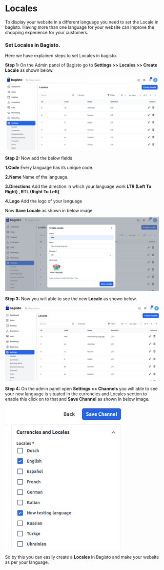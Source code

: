 # Locales

To display your website in a different language you need to set the Locale in bagisto. Having more than one language for your website can improve the shopping experience for your customers.

### Set Locales in Bagisto.

Here we have explained steps to set Locales in bagisto.

**Step 1:** On the Admin panel of Bagisto go to **Settings >> Locales >> Create Locale** as shown below.

  ![Locales](../../assets/2.0/images/settings/locales.png)

**Step 2:** Now add the below fields 

**1.Code** Every language has its unique code.

**2.Name** Name of the language.

**3.Directions** Add the direction in which your language work **LTR (Left To Right) , RTL (Right To Left)**. 

**4.Logo** Add the logo of your language 

Now **Save Locale** as shown in below image.

![New Locale](../../assets/2.0/images/settings/newLocale.png)

**Step 3:** Now you will able to see the new **Locale** as shown below.

![Locale Grid](../../assets/2.0/images/settings/localeGrid.png)

**Step 4:** On the admin panel open **Settings >> Channels** you will able to see your new language is situated in the currencies and Locales section to enable this click on to that and **Save Channel** as shown in below image.

![Locale Channel](../../assets/2.0/images/settings/localeChannel.png)

So by this you can easily create a **Locales** in Bagisto and make your website as per your language.
